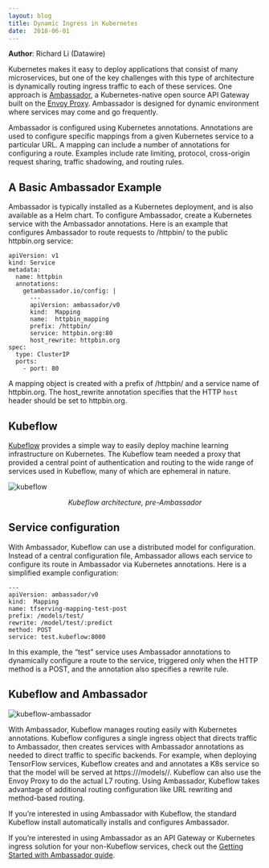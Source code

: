 ```yaml
---
layout: blog
title: Dynamic Ingress in Kubernetes
date:  2018-06-01
---
```


**Author**: Richard Li (Datawire)

Kubernetes makes it easy to deploy applications that consist of many microservices, but one of the key challenges with this type of architecture is dynamically routing ingress traffic to each of these services.  One approach is [Ambassador](https://www.getambassador.io), a Kubernetes-native open source API Gateway built on the [Envoy Proxy](https://www.envoyproxy.io). Ambassador is designed for dynamic environment where services may come and go frequently.

Ambassador is configured using Kubernetes annotations. Annotations are used to configure specific mappings from a given Kubernetes service to a particular URL. A mapping can include a number of annotations for configuring a route. Examples include rate limiting, protocol, cross-origin request sharing, traffic shadowing, and routing rules.

## A Basic Ambassador Example

Ambassador is typically installed as a Kubernetes deployment, and is also available as a Helm chart. To configure Ambassador, create a Kubernetes service with the Ambassador annotations. Here is an example that configures Ambassador to route requests to /httpbin/ to the public httpbin.org service:

```
apiVersion: v1
kind: Service
metadata:
  name: httpbin
  annotations:
    getambassador.io/config: |
      ---
      apiVersion: ambassador/v0
      kind:  Mapping
      name:  httpbin_mapping
      prefix: /httpbin/
      service: httpbin.org:80
      host_rewrite: httpbin.org
spec:
  type: ClusterIP
  ports:
    - port: 80
```

A mapping object is created with a prefix of /httpbin/ and a service name of httpbin.org. The host_rewrite annotation specifies that the HTTP `host` header should be set to httpbin.org.

## Kubeflow

[Kubeflow](https://github.com/kubeflow/kubeflow) provides a simple way to easily deploy machine learning infrastructure on Kubernetes. The Kubeflow team needed a proxy that provided a central point of authentication and routing to the wide range of services used in Kubeflow, many of which are ephemeral in nature.

![kubeflow](/images/blog/2018-06-01-dynamic-ingress-kubernetes/kubeflow.png)
<center><i>Kubeflow architecture, pre-Ambassador</center></i>

## Service configuration

With Ambassador, Kubeflow can use a distributed model for configuration. Instead of a central configuration file, Ambassador allows each service to configure its route in Ambassador via Kubernetes annotations. Here is a simplified example configuration:

```
---
apiVersion: ambassador/v0
kind:  Mapping
name: tfserving-mapping-test-post
prefix: /models/test/
rewrite: /model/test/:predict
method: POST
service: test.kubeflow:8000
```

In this example, the “test” service uses Ambassador annotations to dynamically configure a route to the service, triggered only when the HTTP method is a POST, and the annotation also specifies a rewrite rule.

## Kubeflow and Ambassador

![kubeflow-ambassador](/images/blog/2018-06-01-dynamic-ingress-kubernetes/kubeflow-ambassador.png)

With Ambassador, Kubeflow manages routing easily with Kubernetes annotations. Kubeflow configures a single ingress object that directs traffic to Ambassador, then creates services with Ambassador annotations as needed to direct traffic  to specific backends. For example, when deploying TensorFlow services,  Kubeflow creates and and annotates a K8s service so that the model will be served at https://<ingress host>/models/<model name>/. Kubeflow can also use the Envoy Proxy to do the actual L7 routing. Using Ambassador, Kubeflow takes advantage of additional routing configuration like URL rewriting and method-based routing.

If you’re interested in using Ambassador with Kubeflow, the standard Kubeflow install automatically installs and configures Ambassador.

If you’re interested in using Ambassador as an API Gateway or Kubernetes ingress solution for your non-Kubeflow services, check out the [Getting Started with Ambassador guide](https://www.getambassador.io/user-guide/getting-started).
